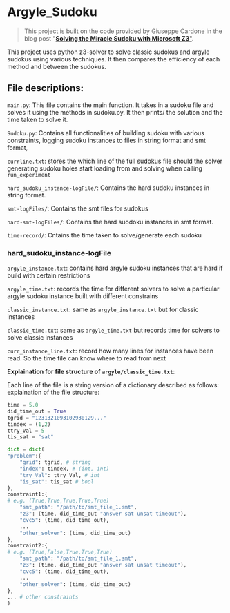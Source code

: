 # Argyle_Sudoku
> This project is built on the code provided by Giuseppe Cardone in the blog post "[**Solving the Miracle Sudoku with Microsoft Z3**"](https://www.gcardone.net/2020-06-03-solving-the-miracle-sudoku-in-z3/). 

This project uses python z3-solver to solve classic sudokus and argyle sudokus using various techniques. It then compares the efficiency of each method and between the sudokus. 

## File descriptions: 
`main.py`: This file contains the main function. It takes in a sudoku file and solves it using the methods in sudoku.py. It then prints/ the solution and the time taken to solve it.

`Sudoku.py`: Contains all functionalities of building sudoku with various constraints, logging sudoku instances to files in string format and smt format, 

`currline.txt`: stores the which line of the full sudokus file should the solver generating sudoku holes start loading from and solving when calling `run_experiment`

`hard_sudoku_instance-logFile/`: Contains the hard sudoku instances in string format. 

`smt-logFiles/`: Contains the smt files for sudokus 

`hard-smt-logFiles/`: Contains the hard suodoku instances in smt format. 

`time-record/`: Cntains the time taken to solve/generate each sudoku

### hard_sudoku_instance-logFile
`argyle_instance.txt`: contains hard argyle sudoku instances that are hard if build with certain restrictions

`argyle_time.txt`: records the time for different solvers to solve a particular argyle sudoku instance built with different constrains

`classic_instance.txt`: same as `argyle_instance.txt` but for classic instances

`classic_time.txt`: same as `argyle_time.txt` but records time for solvers to solve classic instances

`curr_instance_line.txt`: record how many lines for instances have been read. So the time file can know where to read from next 

**Explaination for file structure of `argyle/classic_time.txt`**: 

Each line of the file is a string version of a dictionary described as follows: 
explaination of the file structure:
```python
time = 5.0
did_time_out = True
tgrid = "1231321093102930129..."
tindex = (1,2)
ttry_Val = 5
tis_sat = "sat"

dict = dict(
"problem":{
    "grid": tgrid, # string
    "index": tindex, # (int, int)
    "try_Val": ttry_Val, # int
    "is_sat": tis_sat # bool
},
constraint1:{ 
# e.g. (True,True,True,True,True)
    "smt_path": "/path/to/smt_file_1.smt",
    "z3": (time, did_time_out "answer sat unsat timeout"),
    "cvc5": (time, did_time_out),
    ...
    "other_solver": (time, did_time_out)
},
constraint2:{
# e.g. (True,False,True,True,True)
    "smt_path": "/path/to/smt_file_1.smt",
    "z3": (time, did_time_out "answer sat unsat timeout"),
    "cvc5": (time, did_time_out),
    ...
    "other_solver": (time, did_time_out)
},
... # other constraints
)
```
